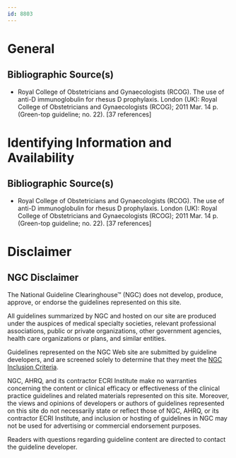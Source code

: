 ```yaml
---
id: 8803
---
```


# General

## Bibliographic Source(s)

- Royal College of Obstetricians and Gynaecologists (RCOG). The use of anti-D immunoglobulin for rhesus D prophylaxis. London (UK): Royal College of Obstetricians and Gynaecologists (RCOG); 2011 Mar. 14 p. (Green-top guideline; no. 22). [37 references]

# Identifying Information and Availability

## Bibliographic Source(s)

- Royal College of Obstetricians and Gynaecologists (RCOG). The use of anti-D immunoglobulin for rhesus D prophylaxis. London (UK): Royal College of Obstetricians and Gynaecologists (RCOG); 2011 Mar. 14 p. (Green-top guideline; no. 22). [37 references]

# Disclaimer

## NGC Disclaimer

The National Guideline Clearinghouse™ (NGC) does not develop, produce, approve, or endorse the guidelines represented on this site.

All guidelines summarized by NGC and hosted on our site are produced under the auspices of medical specialty societies, relevant professional associations, public or private organizations, other government agencies, health care organizations or plans, and similar entities.

Guidelines represented on the NGC Web site are submitted by guideline developers, and are screened solely to determine that they meet the [NGC Inclusion Criteria](/help-and-about/summaries/inclusion-criteria).

NGC, AHRQ, and its contractor ECRI Institute make no warranties concerning the content or clinical efficacy or effectiveness of the clinical practice guidelines and related materials represented on this site. Moreover, the views and opinions of developers or authors of guidelines represented on this site do not necessarily state or reflect those of NGC, AHRQ, or its contractor ECRI Institute, and inclusion or hosting of guidelines in NGC may not be used for advertising or commercial endorsement purposes.

Readers with questions regarding guideline content are directed to contact the guideline developer.

